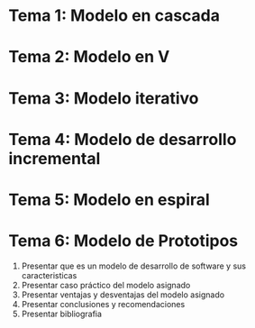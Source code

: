 # Tema 1: Modelo en cascada 
# Tema 2: Modelo en V
# Tema 3: Modelo iterativo 
# Tema 4: Modelo de desarrollo incremental
# Tema 5: Modelo en espiral 
# Tema 6: Modelo de Prototipos

1. Presentar que es un modelo de desarrollo de software y sus caracteristicas
2. Presentar caso práctico del modelo asignado
3. Presentar ventajas y desventajas del modelo asignado
4. Presentar conclusiones y recomendaciones
5. Presentar bibliografia